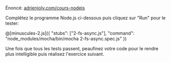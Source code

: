 <!-- Code source: [GitHub](https://github.com/adrienjoly/cours-nodejs-techio-3). -->

Énoncé: [adrienjoly.com/cours-nodejs](https://adrienjoly.com/cours-nodejs/03-fs)

Complétez le programme Node.js ci-dessous puis cliquez sur "Run" pour le tester:

@[minuscules-2.js]({
  "stubs": ["2-fs-async.js"],
  "command": "node_modules/mocha/bin/mocha 2-fs-async.spec.js"
})

Une fois que tous les tests passent, peaufinez votre code pour le rendre plus intelligible puis réalisez l'exercice suivant.
